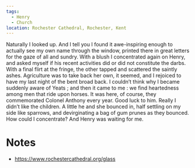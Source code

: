 ```yaml
---
tags:
  - Henry
  - Church
location: Rochester Cathedral, Rochester, Kent
---
```

Naturally I looked up. And I tell you I found it awe-inspiring enough to actually see my own name through the window, printed there in great letters for the gaze of all and sundry. With a blush I concentrated again on Henry, and asked myself if his recent activities did or did not constitute the darbs. With a final flirt at the fringe, the other tapped and scattered the saintly ashes. Agriculture was to take back her own, it seemed, and I rejoiced to have my last night of the bent broad back. I couldn’t think why I became suddenly aware of Yeats ; and then it came to me : we find heartedness among men that ride upon horses. It was here, of course, they commemorated Colonel Anthony every year. Good luck to him. Really I didn’t like the children. A little he and she bounced in, half settling on my side like sparrows, and devirginating a bag of gum prunes as they bounced. How could I concentrate? And Henry was waiting for me.

# Notes
- https://www.rochestercathedral.org/glass
